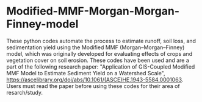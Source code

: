 # Modified-MMF-Morgan-Morgan-Finney-model
These python codes automate the process to estimate runoff, soil loss, and sedimentation yield using the Modified MMF (Morgan–Morgan–Finney) model, which was originally developed for evaluating effects of crops and vegetation cover on soil erosion. These codes have been used and are a part of the following research paper: "Application of GIS-Coupled Modified MMF Model to Estimate Sediment Yield on a Watershed Scale", https://ascelibrary.org/doi/abs/10.1061/(ASCE)HE.1943-5584.0001063.
Users must read the paper before using these codes for their area of resarch/study.
